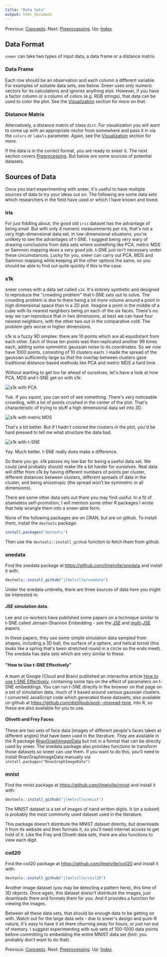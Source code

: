 ```yaml
---
title: "Data Sets"
output: html_document
---
```

Previous: [Concepts](concepts.html). Next: [Preprocessing](preprocessing.html). Up: [Index](index.html).

## Data Format

`sneer` can take two types of input data, a data frame or a distance matrix.

### Data Frame
Each row should be an observation and each column a different 
variable. For examples of suitable data sets, see below. Sneer uses only numeric
vectors for its calculations and ignores anything else. However, if you have a 
factor column or a column of colors (e.g. RGB strings), that data can be used 
to color the plot. See the [Visualization](visualization.html) section for more
on that.

### Distance Matrix
Alternatively, a distance matrix of class `dist`. For visualization you will
want to come up with an appropriate vector from somewhere and pass it in via
the `colors` or `labels` parameter. Again, see the 
[Visualization](visualization.html) section for more.


If the data is in the correct format, you are ready to sneer it. The next 
section covers [Preprocessing](preprocessing.html). But below are some sources
of potential datasets.

## Sources of Data

Once you start experimenting with sneer, it's useful to have multiple sources
of data to try your ideas out on. The following are some data sets which 
researchers in the field have used or which I have known and loved.

### iris

For just fiddling about, the good old `iris` dataset has the advantage of 
being small. But with only 4 numeric measurements per iris, that's not a very 
high-dimensional data set. In low-dimensional situations, you're unlikely to
see the advantages of t-SNE. I suggest being very wary of drawing 
conclusions from data sets where something like PCA, metric MDS or Sammon 
mapping does a very good job. t-SNE just isn't necessary under these 
circumstances. Lucky for you, sneer can carry out PCA, MDS and Sammon mapping
while keeping all the other options the same, so you should be able to find out
quite quickly if this is the case.

### s1k

sneer comes with a data set called `s1k`. It's entirely synthetic and designed
to reproduce the "crowding problem" that t-SNE sets out to solve. The crowding
problem is due to there being a lot more volume around a point in high 
dimensional space than in a 2D plot. Imagine a point in the middle of a cube
with its nearest neighbors being on each of the six faces. There's no way we
can reproduce that in two dimensions, at best we can have four nearest 
neighbors, with the other two out in the comparative cold. The problem gets
worse in higher dimensions. 

s1k is a fuzzy 9D simplex: there are 10 points which are all equidistant from 
each other. Each of those ten points was then replicated another 99 times each, 
adding some symmetric gaussian noise to its  coordinates. So we now have 1000 
points, consisting of 10 clusters each. I made the spread of the gaussian 
sufficiently large so that the overlap between clusters gave traditional
distance-based methods like PCA and metric MDS a hard time.

Without wanting to get too far ahead of ourselves, let's have a look at how 
PCA, MDS and t-SNE get on with s1k:

![s1k with PCA](s1k-pca.png)

Yuk. If you squint, you can sort of see something. There's very noticeable
crowding, with a lot of points crushed in the center of the plot. That's
characteristic of trying to stuff a high dimensional data set into 2D.

![s1k with metric MDS](s1k-mmds.png)

That's a bit better. But if I hadn't colored the clusters in the plot, you'd
be hard pressed to tell me what structure the data had.

![s1k with t-SNE](s1k-tsne.png)

Yay. Much better. t-SNE really does make a difference.

So there you go. s1k passes my low bar for being a useful data set. We could 
(and probably should) make life a bit harder for ourselves. Real data will
differ from s1k by having different numbers of points per cluster, different
distances between clusters, different spreads of data in the cluster, and being
anisotropic (the spread won't be symmetric in all dimensions).

There are some other data sets out there you may find useful. In a fit of
shameless self-promotion, I will mention some other R packages I wrote that
help wrangle them into a sneer-able form.

None of the following packages are on CRAN, but are on github. To install them,
install the `devtools` package:

```R
install.packages("devtools")
```

Then use the `devtools::install_github` function to fetch them from github.

### snedata

Find the snedata package at https://github.com/jlmelville/snedata and install
it with:

```R
devtools::install_github("jlmelville/snedata")
```

Under the snedata umbrella, there are three sources of data here you might be 
interested in:

#### JSE simulation data.

Lee and co-workers have published some papers on a technique similar to t-SNE
called Jensen-Shannon Embedding - see the
[JSE](http://dx.doi.org/10.1016/j.neucom.2012.12.036) and 
[multi-JSE](http://dx.doi.org/10.1016/j.neucom.2014.12.095) papers.

In these papers, they use some simple simulation data sampled from shapes, 
including a 3D ball, the surface of a sphere, and helical toroid (this looks 
like a spring that's been stretched round in a circle so the ends meet). The
snedata has data sets which are very similar to these.

#### "How to Use t-SNE Effectively"

A team at Google (Cloud and Brain) published an interactive article
[How to use t-SNE Effectively](http://distill.pub/2016/misread-tsne/), 
containing some tips on the effect of parameters on t-SNE embeddings. You can
run t-SNE directly in the browser on that page on a set of simulation data,
much of it based around various gaussian clusters. I converted JavaScript code
which generated these datasets, also available on github at 
https://github.com/distillpub/post--misread-tsne, into R, so these are
also available for you to use.

#### Olivetti and Frey Faces

These are two sets of face data (images of different people's faces taken at
different angles) that have been used in the literature. They are available in
the R package [RnavGraphImageData](https://cran.r-project.org/package=RnavGraphImageData)
but not in a format that can be directly used by sneer. The snedata package
also provides functions to transform those datasets so sneer can use them. If 
you want to do this, you'll need to install RnavGraphImageData manually via 
`install.packages("RnavGraphImageData")`

### mnist

Find the mnist package at https://github.com/jlmelville/mnist and install it 
with:

```R
devtools::install_github("jlmelville/mnist")
```

The MNIST dataset is a set of images of hand written digits. It (or a subset)
is probably the most commonly used dataset used in the literature.

This package doesn't distribute the MNIST dataset directly, but downloads it
from its website and then formats it, so you'll need internet access to
get hold of it. Like the Frey and Olivetti data sets, there are also functions
to view each digit.

### coil20

Find the coil20 package at https://github.com/jlmelville/coil20 and install it
with:

```R
devtools::install_github("jlmelville/coil20")
```

Another image dataset (you may be detecting a pattern here), this time of 3D 
objects. Once again, this dataset doesn't distribute the images, just downloads
them and formats them for you. And it provides a function for viewing the 
images.

Between all these data sets, that should be enough data to be getting on with.
Watch out for the large data sets - due to sneer's design and pure-R nature,
it's easy to have it sit there churning away for hours, or just run out of 
memory. I suggest experimenting with sub sets of 100-1000 data points before 
committing to embedding the entire MNIST data set (hint: you probably don't 
want to do that).

Previous: [Concepts](concepts.html). Next: [Preprocessing](preprocessing.html). Up: [Index](index.html).
